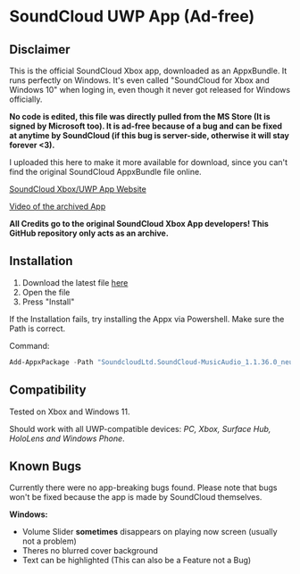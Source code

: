 # SoundCloud UWP App (Ad-free)
## Disclaimer
This is the official SoundCloud Xbox app, downloaded as an AppxBundle. It runs perfectly on Windows. It's even called "SoundCloud for Xbox and Windows 10" when loging in, even though it never got released for Windows officially.

**No code is edited, this file was directly pulled from the MS Store (It is signed by Microsoft too). It is ad-free because of a bug and can be fixed at anytime by SoundCloud (if this bug is server-side, otherwise it will stay forever <3).**

I uploaded this here to make it more available for download, since you can't find the original SoundCloud AppxBundle file online.

[SoundCloud Xbox/UWP App Website](https://soundcloud.com/xbox-app)

[Video of the archived App](https://www.youtube.com/watch?v=W1Exge-l5jo&t=21s)

**All Credits go to the original SoundCloud Xbox App developers! This GitHub repository only acts as an archive.**

## Installation
1. Download the latest file [here](https://github.com/devilAPI/soundcloud-adfree-uwp-app/releases/latest)
2. Open the file
3. Press "Install"

If the Installation fails, try installing the Appx via Powershell. Make sure the Path is correct.

Command:
```powershell
Add-AppxPackage -Path "SoundcloudLtd.SoundCloud-MusicAudio_1.1.36.0_neutral___2xc63xn306dnw.AppxBundle"
```



## Compatibility
Tested on Xbox and Windows 11.

Should work with all UWP-compatible devices: *PC, Xbox, Surface Hub, HoloLens and Windows Phone*. 

## Known Bugs
Currently there were no app-breaking bugs found. Please note that bugs won't be fixed because the app is made by SoundCloud themselves.

**Windows:**
- Volume Slider **sometimes** disappears on playing now screen (usually not a problem)
- Theres no blurred cover background
- Text can be highlighted (This can also be a Feature not a Bug)
